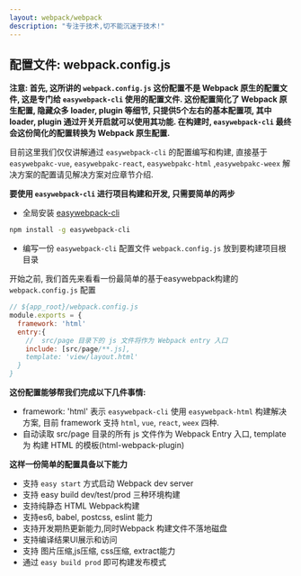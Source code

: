 ```yaml
---
layout: webpack/webpack
description: "专注于技术,切不能沉迷于技术!"
---
```



## 配置文件: webpack.config.js

**注意: 首先, 这所讲的 `webpack.config.js` 这份配置不是 Webpack 原生的配置文件, 这是专门给 `easywebpack-cli` 使用的配置文件.
这份配置简化了 Webpack 原生配置, 隐藏众多 loader, plugin 等细节, 只提供5个左右的基本配置项, 其中 loader, plugin 通过开关开启就可以使用其功能.
在构建时, `easywebpack-cli` 最终会这份简化的配置转换为 Webpack 原生配置.**


目前这里我们仅仅讲解通过 `easywebpack-cli` 的配置编写和构建, 直接基于 `easywebpakc-vue`, `easywebpakc-react`, `easywebpakc-html` ,`easywebpakc-weex` 
解决方案的配置请见解决方案对应章节介绍. 


**要使用 `easywebpack-cli` 进行项目构建和开发, 只需要简单的两步**
 
- 全局安装 [easywebpack-cli](https://github.com/hubcarl/easywebpack-cli)

```bash
npm install -g easywebpack-cli
```

- 编写一份 `easywebpack-cli` 配置文件 `webpack.config.js` 放到要构建项目根目录


开始之前, 我们首先来看看一份最简单的基于easywebpack构建的 `webpack.config.js` 配置


```js
// ${app_root}/webpack.config.js
module.exports = {
  framework: 'html'
  entry:{
    //  src/page 目录下的 js 文件将作为 Webpack entry 入口
    include: [src/page/**.js],
    template: 'view/layout.html' 
  }
}
```


**这份配置能够帮我们完成以下几件事情:**

- framework: 'html' 表示 `easywebpack-cli` 使用 `easywebpack-html` 构建解决方案, 目前 framework 支持 `html`, `vue`, `react`, `weex` 四种.
- 自动读取 src/page 目录的所有 js 文件作为 Webpack Entry 入口, template 为 构建 HTML 的模板(html-webpack-plugin)


**这样一份简单的配置具备以下能力**

- 支持 `easy start` 方式启动 Webpack dev server
- 支持 easy build dev/test/prod 三种环境构建
- 支持纯静态 HTML Webpack构建
- 支持es6, babel, postcss, eslint 能力
- 支持开发期热更新能力,同时Webpack 构建文件不落地磁盘
- 支持编译结果UI展示和访问
- 支持 图片压缩,js压缩, css压缩, extract能力
- 通过 `easy build prod` 即可构建发布模式